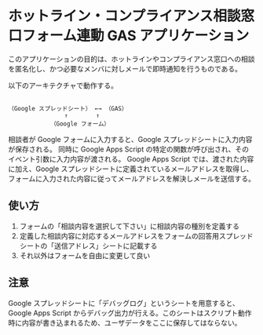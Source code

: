 # ホットライン・コンプライアンス相談窓口フォーム連動 GAS アプリケーション

このアプリケーションの目的は、ホットラインやコンプライアンス窓口への相談を匿名化し、かつ必要なメンバに対しメールで即時通知を行うものである。

以下のアーキテクチャで動作する。

```monospaced text

（Google スプレッドシート） ←→ （GAS）
                ↑        ↑
            （Google フォーム）
```

相談者が Google フォームに入力すると、Google スプレッドシートに入力内容が保存される。
同時に Google Apps Script の特定の関数が呼び出され、そのイベント引数に入力内容が渡される。
Google Apps Script では、渡された内容に加え、Google スプレッドシートに定義されているメールアドレスを取得し、フォームに入力された内容に従ってメールアドレスを解決しメールを送信する。

## 使い方

1. フォームの「相談内容を選択して下さい」に相談内容の種別を定義する
2. 定義した相談内容に対応するメールアドレスをフォームの回答用スプレッドシートの「送信アドレス」シートに記載する
3. それ以外はフォームを自由に変更して良い

## 注意

Google スプレッドシートに「デバッグログ」というシートを用意すると、Google Apps Script からデバッグ出力が行える。このシートはスクリプト動作時に内容が書き込まれるため、ユーザデータをここに保存してはならない。
